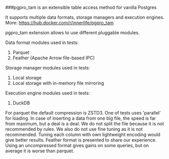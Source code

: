 ###pgpro_tam is an extensible table access method for vanilla Postgres

It supports multiple data formats, storage managers and execution engines.
More: https://hub.docker.com/r/innerlife/pgpro_tam

pgpro_tam extension allows to use different pluggable modules.

Data format modules used in tests:
1) Parquet
2) Feather (Apache Arrow file-based IPC)

Storage manager modules used in tests:
1) Local storage
2) Local storage with in-memory file mirroring

Execution engine modules used in tests:
1) DuckDB

For parquet the default compression is ZSTD3.
One of tests uses 'parallel' for loading. In case of inserting a data from one big file, the speed is far from maximum, but a deal is a deal. We do not split the file because it is not recommended by rules.
We also do not use fine tuning as it is not recommended. Tuning each column with own lightweight encoding would give better results.
Feather format is presented to share our experience. Using an uncompressed format gives gains on some queries, but on average it is worse than parquet.
